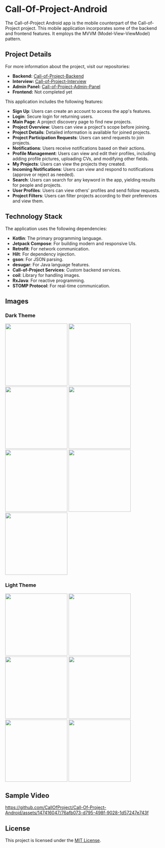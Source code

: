 # Call-Of-Project-Android

The Call-of-Project Android app is the mobile counterpart of the Call-of-Project project. This mobile application incorporates some of the backend and frontend features. It employs the MVVM (Model-View-ViewModel) pattern.

## Project Details

For more information about the project, visit our repositories:

- **Backend:** [Call-of-Project-Backend](https://github.com/CallOfProject/CallOfProject-Backend)
- **Interview:** [Call-of-Project-Interview](https://github.com/CallOfProject/Call-Of-Project-Interview)
- **Admin Panel:** [Call-of-Project-Admin-Panel](https://github.com/CallOfProject/CallOfProject-AdminPanel)
- **Frontend:** Not completed yet

This application includes the following features:

- **Sign Up**: Users can create an account to access the app's features.
- **Login**: Secure login for returning users.
- **Main Page**: A project discovery page to find new projects.
- **Project Overview**: Users can view a project's scope before joining.
- **Project Details**: Detailed information is available for joined projects.
- **Project Participation Requests**: Users can send requests to join projects.
- **Notifications**: Users receive notifications based on their actions.
- **Profile Management**: Users can view and edit their profiles, including adding profile pictures, uploading CVs, and modifying other fields.
- **My Projects**: Users can view the projects they created.
- **Incoming Notifications**: Users can view and respond to notifications (approve or reject as needed).
- **Search**: Users can search for any keyword in the app, yielding results for people and projects.
- **User Profiles**: Users can view others' profiles and send follow requests.
- **Project Filters**: Users can filter projects according to their preferences and view them.

## Technology Stack

The application uses the following dependencies:

- **Kotlin**: The primary programming language.
- **Jetpack Compose**: For building modern and responsive UIs.
- **Retrofit**: For network communication.
- **Hilt**: For dependency injection.
- **gson**: For JSON parsing.
- **desugar**: For Java language features.
- **Call-of-Project Services**: Custom backend services.
- **coil**: Library for handling images.
- **RxJava**: For reactive programming.
- **STOMP Protocol**: For real-time communication.


## Images
### Dark Theme
<p float="left">
<img width="200" src="./images/theme/dark/login.png">
<img width="200" src="./images/theme/dark/register.png">
<img width="200" src="./images/theme/dark/main.png">
<img width="200" src="./images/theme/dark/overview.png">
<img width="200" src="./images/theme/dark/profile.png">
<img width="200" src="./images/theme/dark/my_projects.png">
<img width="200" src="./images/theme/dark/project_filter.png">
</p>

### Light Theme
<p float="left">
<img width="200" src="./images/theme/light/login.png">
<img width="200" src="./images/theme/light/register.png">
<img width="200" src="./images/theme/light/main.png">
<img width="200" src="./images/theme/light/profile.png">
<img width="200" src="./images/theme/light/my_projects.png">
<img width="200" src="./images/theme/light/project_filter.png">
</p>

## Sample Video
https://github.com/CallOfProject/Call-Of-Project-Android/assets/147416047/76afb073-d795-498f-9028-1d57247e743f


## License

This project is licensed under the [MIT License](LICENSE).
